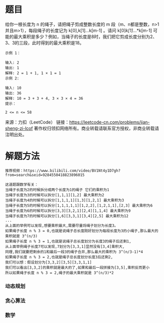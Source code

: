 # 题目
给你一根长度为 n 的绳子，请把绳子剪成整数长度的 m 段（m、n都是整数，n>1并且m>1），每段绳子的长度记为 k[0],k[1]...k[m-1] 。请问 k[0]*k[1]*...*k[m-1] 可能的最大乘积是多少？例如，当绳子的长度是8时，我们把它剪成长度分别为2、3、3的三段，此时得到的最大乘积是18。

    示例 1：
    
    输入: 2
    输出: 1
    解释: 2 = 1 + 1, 1 × 1 = 1
    示例 2:
    
    输入: 10
    输出: 36
    解释: 10 = 3 + 3 + 4, 3 × 3 × 4 = 36
    提示：
    
    2 <= n <= 58

来源：力扣（LeetCode）
链接：https://leetcode-cn.com/problems/jian-sheng-zi-lcof
著作权归领扣网络所有。商业转载请联系官方授权，非商业转载请注明出处。

# 解题方法

    推荐视频：https://www.bilibili.com/video/BV1Nt4y1D7gh?from=search&seid=9284550418823896015
    
    这道题跟数学有关：
    当绳子长度为2的时候拆分成两个长度为1的绳子 它们的乘积为1
    当绳子长度为3的时候可以拆分[1,1,1][1,2] 最大乘积为2
    当绳子长度为4的时候可以拆分[1,1,1,1][1,3][1,2,1] 最大乘积为3
    当绳子长度为5的时候可以拆分[1,1,1,1,1][1,2,2],[1,2,1,1],[2,3] 最大乘积为6
    当绳子长度为6的时候可以拆分[3,3][3,2,1][2,4][1,1,4] 最大乘积为9
    当绳子长度为7的时候可以拆分[1,6][3,3,1][3,4][2,5] 最大乘积为12
    ...
    从上面的举例可以发现,想要乘积最大,需要尽量将绳子划分为长度3。
    如果绳子长度 n % 3 = 0,也就是说绳子总长度刚好划分为每段长度为3的小绳子,那么最大的乘积就是 3^(n/3)
    如果绳子长度 n % 3 = 1,也就是说绳子总长度划分为长度3的绳子后还剩1,
    从上面举例绳子长度7可以发现,7划分为[3,3,1]显然没有[3,4]乘积大,
    同理,我们就要把剩余的1和最后一段3的绳子合并,那么最大的乘积为 3^(n/3-1)*4
    如果绳子长度 n % 3 = 2,也就是绳子总长度划分长度3后还剩2,
    我们可以想：假设划分为[3,3,2][3,5][3,3,1,1]
    我们可以看出[3,3,2]的乘积就是最大的了,如果和最后一段拼接为[3,5],乘积反而更小
    所以如果绳子长度 n % 3 = 2,绳子的最大乘积就是 3^(n/3)*2

### 动态规划
### 贪心算法
### 数学